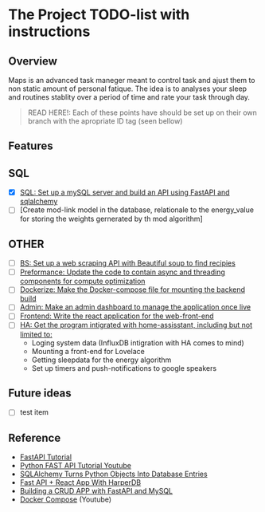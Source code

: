 # The Project TODO-list with instructions 

## Overview

Maps is an advanced task maneger meant to control task and ajust them to non static amount of personal fatique.
The idea is to analyses your sleep and routines stablity over a period of time and rate your task through day. 


> READ HERE!:  Each of these points have should be set up on their own branch with the apropriate ID tag (seen bellow)

## Features

## SQL

- [x] [SQL: Set up a mySQL server and build an API using FastAPI and sqlalchemy](https://github.com/surprised-raccoon/maps/issues/1)
- [ ] [Create mod-link model in the database, relationale to the energy_value for storing the weights gernerated by th mod algorithm]

## OTHER

- [ ] [BS: Set up a web scraping API with Beautiful soup to find recipies](https://github.com/surprised-raccoon/maps/issues/3)
- [ ] [Preformance: Update the code to contain async and threading components for compute optimization](https://github.com/surprised-raccoon/maps/issues/5)
- [ ] [Dockerize: Make the Docker-compose file for mounting the backend build](https://github.com/surprised-raccoon/maps/issues/7)
- [ ] [Admin: Make an admin dashboard to manage the application once live](https://github.com/surprised-raccoon/maps/issues/6)
- [ ] [Frontend: Write the react application for the web-front-end](https://github.com/surprised-raccoon/maps/issues/4)
- [ ] [HA: Get the program intigrated with home-assisstant, including but not limited to:](https://github.com/surprised-raccoon/maps/issues/2)
    - Loging system data (InfluxDB intigration with HA comes to mind)
    - Mounting a front-end for Lovelace
    - Getting sleepdata for the energy algorithm
    - Set up timers and push-notifications to google speakers

## Future ideas

- [ ] test item

## Reference
* [FastAPI Tutorial](https://fastapi.tiangolo.com/tutorial/)
* [Python FAST API Tutorial Youtube](https://www.youtube.com/watch?v=-ykeT6kk4bk&t=35s)
* [SQLAlchemy Turns Python Objects Into Database Entries](https://www.youtube.com/watch?v=AKQ3XEDI9Mw&t=189s)
* [Fast API + React App With HarperDB](https://medium.com/@dennisivy/fast-api-react-crud-app-with-harperdb-5834af537c23)
* [Building a CRUD APP with FastAPI and MySQL](https://blog.balasundar.com/building-a-crud-app-with-fastapi-and-mysql) 
* [Docker Compose](https://www.youtube.com/watch?v=DM65_JyGxCo) (Youtube)
